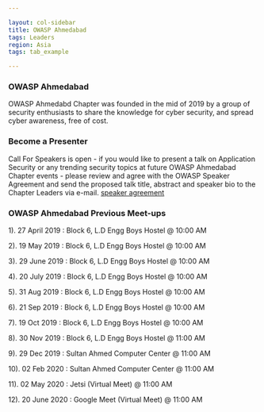 ```yaml
---

layout: col-sidebar
title: OWASP Ahmedabad
tags: Leaders
region: Asia
tags: tab_example

---
```


### OWASP Ahmedabad
OWASP Ahmedabd Chapter was founded in the mid of 2019 by a group of security enthusiasts to share the knowledge for cyber security, and spread cyber awareness, free of cost. 

### Become a Presenter
Call For Speakers is open - if you would like to present a talk on Application Security or any trending security topics at future OWASP Ahmedabad Chapter events - please review and agree with the OWASP Speaker Agreement and send the proposed talk title, abstract and speaker bio to the Chapter Leaders via e-mail. [speaker agreement](/www-policy/speaker-agreement)

### OWASP Ahmedabad Previous Meet-ups

1). 27 April 2019 : Block 6, L.D Engg Boys Hostel @ 10:00 AM

2). 19 May 2019 : Block 6, L.D Engg Boys Hostel @ 10:00 AM

3). 29 June 2019 : Block 6, L.D Engg Boys Hostel @ 10:00 AM

4). 20 July 2019 : Block 6, L.D Engg Boys Hostel @ 10:00 AM

5). 31 Aug 2019 : Block 6, L.D Engg Boys Hostel @ 10:00 AM

6). 21 Sep 2019 : Block 6, L.D Engg Boys Hostel @ 10:00 AM

7). 19 Oct 2019 : Block 6, L.D Engg Boys Hostel @ 10:00 AM

8). 30 Nov 2019 : Block 6, L.D Engg Boys Hostel @ 11:00 AM

9).  29 Dec 2019 : Sultan Ahmed Computer Center @ 11:00 AM

10). 02 Feb 2020 : Sultan Ahmed Computer Center @ 11:00 AM

11). 02 May 2020 : Jetsi (Virtual Meet) @ 11:00 AM

12). 20 June 2020 : Google Meet (Virtual Meet) @ 11:00 AM

<!-- Standard Chapter Page Template
This is an example of a Project or Chapter page.
Please change these items to indicate the actual information you wish to present. In addition to this information, the 'front-matter' above the text should be modified to reflect your actual information.  An explanation of each of the front-matter items is below:

{front matter for this file}

```
- layout: This is the layout used by project and chapter pages.  You should leave this value as col-sidebar
- title: This is the title of your project or chapter page, usually the name.  For example, OWASP Zed Attack Proxy or OWASP Baltimore
- tags: This is a space-delimited list of tags you associate with your project or chapter.  If you are using tabs, at least one of these tags should be unique in order to be used in the tabs files (an example tab is included in this repo) 
- region: This is the region you are in according to our data
```

{copy for this file (index.md)}
Replace the text above the commented area with your information in the format below:
```
## Welcome
Include some information here about your chapter

## Participation
The Open Web Application Security Project (OWASP) is a nonprofit foundation that works to improve the security of software. All of our projects ,tools, documents, forums, and chapters are free and open to anyone interested in improving application security. 

Chapters are led by local leaders in accordance with the [Chapter Leader Handbook](/www-policy/rules-of-procedure/chapter-handbook). Financial contributions should only be made online using the authorized online donation button. To be a SPEAKER at ANY OWASP Chapter in the world simply review the [speaker agreement](/www-policy/speaker-agreement) and then contact the local chapter leader with details of what OWASP Project, independent research, or related software security topic you would like to present.

Everyone is welcome and encouraged to participate in our [Projects](/projects), [Local Chapters](/chapters), [Events](/events), [Online Groups](https://groups.google.com/a/owasp.com/){:target='_blank'}, and [Community Slack Channel](https://owasp.slack.com/){:target='_blank'}. We especially encourage diversity in all our initiatives. OWASP is a fantastic place to learn about application security, to network, and even to build your reputation as an expert. We also encourage you to be [become a member](/membership) or consider a [donation](/donate) to support our ongoing work.

## Local News
- Meeting Location
- Everyone is welcome to join us at our chapter meetings.

```
{info.md}

This separate file is where you should place links to your Google Group and Meetup page. It will be automatically rendered in the column sidebar.

{leaders.md}

Another separate file that should simply include each leaders name with mailto link as a list. It will also be automatically rendered in the column sidebar.

-->

